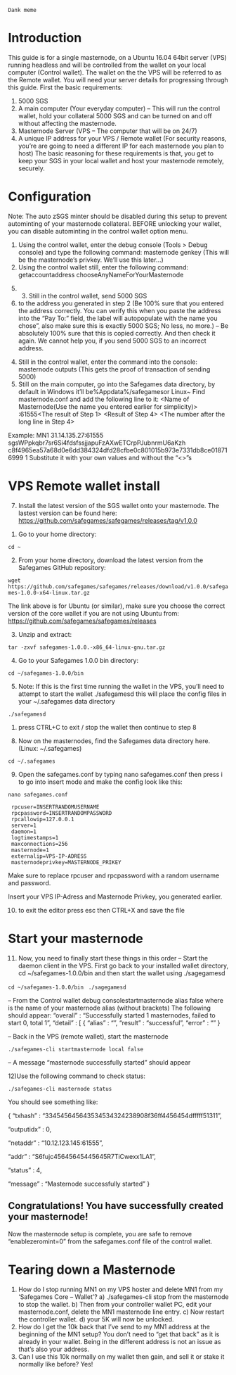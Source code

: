 ``Dank meme``

# Introduction
This guide is for a single masternode, on a Ubuntu 16.04 64bit server (VPS) running headless and will be controlled from the wallet on your local computer (Control wallet). The wallet on the the VPS will be referred to as the Remote wallet.
You will need your server details for progressing through this guide.
First the basic requirements:
1.	5000 SGS
2.	A main computer (Your everyday computer) – This will run the control wallet, hold your collateral 5000 SGS and can be turned on and off without affecting the masternode.
3.	Masternode Server (VPS – The computer that will be on 24/7)
4.	A unique IP address for your VPS / Remote wallet
(For security reasons, you’re are going to need a different IP for each masternode you plan to host)
The basic reasoning for these requirements is that, you get to keep your SGS in your local wallet and host your masternode remotely, securely.

# Configuration
Note: The auto zSGS minter should be disabled during this setup to prevent autominting of your masternode collateral. BEFORE unlocking your wallet, you can disable autominting in the control wallet option menu.
1) Using the control wallet, enter the debug console (Tools > Debug console) and type the following command:
masternode genkey (This will be the masternode’s privkey. We’ll use this later…)
2) Using the control wallet still, enter the following command:
getaccountaddress chooseAnyNameForYourMasternode
5.	3) Still in the control wallet, send 5000 SGS
6.	to the address you generated in step 2 (Be 100% sure that you entered the address correctly. You can verify this when you paste the address into the “Pay To:” field, the label will autopopulate with the name you chose”, also make sure this is exactly 5000 SGS; No less, no more.)
– Be absolutely 100% sure that this is copied correctly. And then check it again. We cannot help you, if you send 5000 SGS to an incorrect address.
4) Still in the control wallet, enter the command into the console:
masternode outputs (This gets the proof of transaction of sending 5000)
5) Still on the main computer, go into the Safegames data directory, by default in Windows it’ll be%Appdata%/safegamesor Linux~
Find masternode.conf and add the following line to it:
 <Name of Masternode(Use the name you entered earlier for simplicity)> <Unique IP address>:61555<The result of Step 1> <Result of Step 4> <The number after the long line in Step 4>

Example: MN1 31.14.135.27:61555 sgsWPpkqbr7sr6Si4fdsfssjjapuFzAXwETCrpPJubnrmU6aKzh c8f4965ea57a68d0e6dd384324dfd28cfbe0c801015b973e7331db8ce018716999 1
Substitute it with your own values and without the “<>”s

# VPS Remote wallet install
7) Install the latest version of the SGS wallet onto your masternode. 
The lastest version can be found here: https://github.com/safegames/safegames/releases/tag/v1.0.0

1.	Go to your home directory:

``cd ~``

2.	From your home directory, download the latest version from the Safegames GitHub repository:

``wget https://github.com/safegames/safegames/releases/download/v1.0.0/safegames-1.0.0-x64-linux.tar.gz``

The link above is for Ubuntu (or similar), make sure you choose the correct version of the core wallet if you are not using Ubuntu from: https://github.com/safegames/safegames/releases

3.	Unzip and extract:

``tar -zxvf safegames-1.0.0.-x86_64-linux-gnu.tar.gz``

4.	Go to your Safegames 1.0.0 bin directory:

``cd ~/safegames-1.0.0/bin``

5.	Note: If this is the first time running the wallet in the VPS, you’ll need to attempt to start the wallet ./safegamesd this will place the config files in your ~/.safegames data directory

``./safegamesd ``

1.	press CTRL+C to exit / stop the wallet then continue to step 8

8) Now on the masternodes, find the Safegames data directory here.(Linux: ~/.safegames)

``cd ~/.safegames``

9) Open the safegames.conf by typing nano safegames.conf then press i to go into insert mode and make the config look like this:

``nano safegames.conf``

```
 rpcuser=INSERTRANDOMUSERNAME
 rpcpassword=INSERTRANDOMPASSWORD
 rpcallowip=127.0.0.1
 server=1
 daemon=1
 logtimestamps=1
 maxconnections=256
 masternode=1
 externalip=VPS-IP-ADRESS
 masternodeprivkey=MASTERNODE_PRIKEY
 ```

Make sure to replace rpcuser and rpcpassword with a random username and password.

Insert your VPS IP-Adress and Masternode Privkey, you generated earlier.


10) to exit the editor press esc then CTRL+X and save the file

# Start your masternode
11) Now, you need to finally start these things in this order
– Start the daemon client in the VPS. First go back to your installed wallet directory, cd ~/safegames-1.0.0/bin and then start the wallet using ./sagegamesd

``cd ~/safegames-1.0.0/bin ``
``./sagegamesd``

– From the Control wallet debug consolestartmasternode alias false <mymnalias>
where <mymnalias> is the name of your masternode alias (without brackets)
The following should appear:
“overall” : “Successfully started 1 masternodes, failed to start 0, total 1”,
“detail” : [
{
“alias” : “<mymnalias>”,
“result” : “successful”,
“error” : “”
}
 
– Back in the VPS (remote wallet), start the masternode

``./safegames-cli startmasternode local false``

– A message “masternode successfully started” should appear

12)Use the following command to check status:

``./safegames-cli masternode status``

You should see something like:

{
“txhash” : “334545645643534534324238908f36ff4456454dfffff51311”,

“outputidx” : 0,

“netaddr” : “10.12.123.145:61555”,

“addr” : “S6fujc45645645445645R7TiCwexx1LA1”,

“status” : 4,

“message” : “Masternode successfully started”
}

## Congratulations! You have successfully created your masternode!
Now the masternode setup is complete, you are safe to remove “enablezeromint=0” from the safegames.conf file of the control wallet.

# Tearing down a Masternode
1) How do I stop running MN1 on my VPS hoster and delete MN1 from my ‘Safegames Core – Wallet’?
a) ./safegames-cli stop from the masternode to stop the wallet.
b) Then from your controller wallet PC, edit your masternode.conf, delete the MN1 masternode line entry.
c) Now restart the controller wallet.
d) your 5K will now be unlocked.
2) How do I get the 10k back that I’ve send to my MN1 address at the beginning of the MN1 setup?
You don’t need to “get that back” as it is already in your wallet.
Being in the different address is not an issue as that’s also your address.
3) Can I use this 10k normally on my wallet then gain, and sell it or stake it normally like before?
Yes!  


